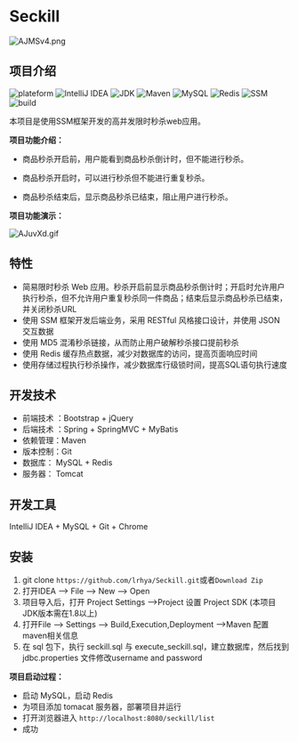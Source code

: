 # Seckill

![AJMSv4.png](https://s2.ax1x.com/2019/03/23/AJMSv4.png)



## 项目介绍

![plateform](https://img.shields.io/badge/plateform-windows-lightgrey.svg) 
![IntelliJ IDEA](https://img.shields.io/badge/IntelliJ%20IDEA-2018.2.7-8B0000.svg) 
![JDK](https://img.shields.io/badge/JDK-1.8.0_121-3A5FCD.svg) 
![Maven](https://img.shields.io/badge/Maven-3.6.0-ff69b4.svg) 
![MySQL](https://img.shields.io/badge/MySQL-5.7.21-20B2AA.svg) 
![Redis](https://img.shields.io/badge/Redis-3.2.100-20B2AA.svg) 
![SSM](https://img.shields.io/badge/SSM-framework-brightgreen.svg) 
![build](https://img.shields.io/badge/build-passing-brightgreen.svg) 

本项目是使用SSM框架开发的高并发限时秒杀web应用。

**项目功能介绍：**

- 商品秒杀开启前，用户能看到商品秒杀倒计时，但不能进行秒杀。

- 商品秒杀开启时，可以进行秒杀但不能进行重复秒杀。

- 商品秒杀结束后，显示商品秒杀已结束，阻止用户进行秒杀。

  

**项目功能演示：**

![AJuvXd.gif](https://s2.ax1x.com/2019/03/23/AJuvXd.gif)



## 特性

- 简易限时秒杀 Web 应用。秒杀开启前显示商品秒杀倒计时；开启时允许用户执行秒杀，但不允许用户重复秒杀同一件商品；结束后显示商品秒杀已结束，并关闭秒杀URL
- 使用 SSM 框架开发后端业务，采用 RESTful 风格接口设计，并使用 JSON 交互数据
- 使用 MD5 混淆秒杀链接，从而防止用户破解秒杀接口提前秒杀
- 使用 Redis 缓存热点数据，减少对数据库的访问，提高页面响应时间
- 使用存储过程执行秒杀操作，减少数据库行级锁时间，提高SQL语句执行速度



## 开发技术

- 前端技术 ：Bootstrap + jQuery 
- 后端技术 ：Spring + SpringMVC + MyBatis 
- 依赖管理：Maven
- 版本控制：Git
- 数据库： MySQL + Redis
- 服务器： Tomcat



## 开发工具

IntelliJ IDEA + MySQL + Git + Chrome



## 安装

1. git clone `https://github.com/lrhya/Seckill.git`或者`Download Zip`
2. 打开IDEA --> File --> New --> Open
3. 项目导入后，打开 Project Settings -->Project 设置 Project SDK (本项目JDK版本需在1.8以上)
4. 打开File --> Settings --> Build,Execution,Deployment -->Maven 配置maven相关信息
5. 在 sql 包下，执行 seckill.sql 与 execute_seckill.sql，建立数据库，然后找到 jdbc.properties 文件修改username and password

**项目启动过程：**

- 启动 MySQL，启动 Redis
- 为项目添加 tomacat 服务器，部署项目并运行
- 打开浏览器进入 `http://localhost:8080/seckill/list`
- 成功